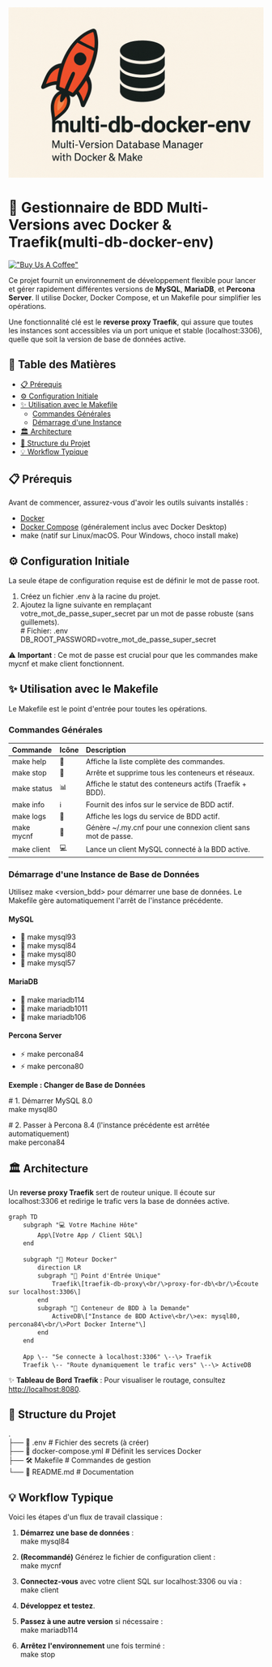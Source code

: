![multi-db-docker-env](logo.png)

# 🚀 Gestionnaire de BDD Multi-Versions avec Docker & Traefik(multi-db-docker-env)

[!["Buy Us A Coffee"](https://www.buymeacoffee.com/assets/img/custom_images/orange_img.png)](https://www.buymeacoffee.com/jmrenouard)

Ce projet fournit un environnement de développement flexible pour lancer et gérer rapidement différentes versions de **MySQL**, **MariaDB**, et **Percona Server**. Il utilise Docker, Docker Compose, et un Makefile pour simplifier les opérations.

Une fonctionnalité clé est le **reverse proxy Traefik**, qui assure que toutes les instances sont accessibles via un port unique et stable (localhost:3306), quelle que soit la version de base de données active.

## **📖 Table des Matières**

* [📋 Prérequis](#bookmark=id.zhet0fejub03)  
* [⚙️ Configuration Initiale](#bookmark=id.b9cr5t4rmmhv)  
* [✨ Utilisation avec le Makefile](#bookmark=id.52xl7xg3rjnh)  
  * [Commandes Générales](#bookmark=id.9jsqvztd4p5d)  
  * [Démarrage d'une Instance](#bookmark=id.5wrtn8p3xnm)  
* [🏛️ Architecture](#bookmark=id.9kf7euwlqyob)  
* [📁 Structure du Projet](#bookmark=id.eajaatmiia0v)  
* [💡 Workflow Typique](#bookmark=id.p5xz4f5ga536)

## **📋 Prérequis**

Avant de commencer, assurez-vous d'avoir les outils suivants installés :

* [Docker](https://docs.docker.com/get-docker/)  
* [Docker Compose](https://docs.docker.com/compose/install/) (généralement inclus avec Docker Desktop)  
* make (natif sur Linux/macOS. Pour Windows, choco install make)

## **⚙️ Configuration Initiale**

La seule étape de configuration requise est de définir le mot de passe root.

1. Créez un fichier .env à la racine du projet.  
2. Ajoutez la ligne suivante en remplaçant votre\_mot\_de\_passe\_super\_secret par un mot de passe robuste (sans guillemets).  
   \# Fichier: .env  
   DB\_ROOT\_PASSWORD=votre\_mot\_de\_passe\_super\_secret

⚠️ **Important** : Ce mot de passe est crucial pour que les commandes make mycnf et make client fonctionnent.

## **✨ Utilisation avec le Makefile**

Le Makefile est le point d'entrée pour toutes les opérations.

### **Commandes Générales**

| Commande | Icône | Description |
| :---- | :---- | :---- |
| make help | 📜 | Affiche la liste complète des commandes. |
| make stop | 🛑 | Arrête et supprime tous les conteneurs et réseaux. |
| make status | 📊 | Affiche le statut des conteneurs actifs (Traefik \+ BDD). |
| make info | ℹ️ | Fournit des infos sur le service de BDD actif. |
| make logs | 📄 | Affiche les logs du service de BDD actif. |
| make mycnf | 🔑 | Génère \~/.my.cnf pour une connexion client sans mot de passe. |
| make client | 💻 | Lance un client MySQL connecté à la BDD active. |

### **Démarrage d'une Instance de Base de Données**

Utilisez make \<version\_bdd\> pour démarrer une base de données. Le Makefile gère automatiquement l'arrêt de l'instance précédente.

#### **MySQL**

* 🐬 make mysql93  
* 🐬 make mysql84  
* 🐬 make mysql80  
* 🐬 make mysql57

#### **MariaDB**

* 🐧 make mariadb114  
* 🐧 make mariadb1011  
* 🐧 make mariadb106

#### **Percona Server**

* ⚡ make percona84  
* ⚡ make percona80

**Exemple : Changer de Base de Données**

\# 1\. Démarrer MySQL 8.0  
make mysql80

\# 2\. Passer à Percona 8.4 (l'instance précédente est arrêtée automatiquement)  
make percona84

## **🏛️ Architecture**

Un **reverse proxy Traefik** sert de routeur unique. Il écoute sur localhost:3306 et redirige le trafic vers la base de données active.

```mermaid
graph TD  
    subgraph "💻 Votre Machine Hôte"  
        App\[Votre App / Client SQL\]  
    end

    subgraph "🐳 Moteur Docker"  
        direction LR  
        subgraph "🚪 Point d'Entrée Unique"  
            Traefik\[traefik-db-proxy\<br/\>proxy-for-db\<br/\>Écoute sur localhost:3306\]  
        end  
        subgraph "🚀 Conteneur de BDD à la Demande"  
            ActiveDB\["Instance de BDD Active\<br/\>ex: mysql80, percona84\<br/\>Port Docker Interne"\]  
        end  
    end

    App \-- "Se connecte à localhost:3306" \--\> Traefik  
    Traefik \-- "Route dynamiquement le trafic vers" \--\> ActiveDB
```

✨ **Tableau de Bord Traefik** : Pour visualiser le routage, consultez [http://localhost:8080](http://localhost:8080).

## **📁 Structure du Projet**

.  
├── 📜 .env               \# Fichier des secrets (à créer)  
├── 🐳 docker-compose.yml  \# Définit les services Docker  
├── 🛠️ Makefile             \# Commandes de gestion  
└── 📖 README.md           \# Documentation

## **💡 Workflow Typique**

Voici les étapes d'un flux de travail classique :

1. **Démarrez une base de données** :  
   make mysql84

2. **(Recommandé)** Générez le fichier de configuration client :  
   make mycnf

3. **Connectez-vous** avec votre client SQL sur localhost:3306 ou via :  
   make client

4. **Développez et testez**.  
5. **Passez à une autre version** si nécessaire :  
   make mariadb114

6. **Arrêtez l'environnement** une fois terminé :  
   make stop  